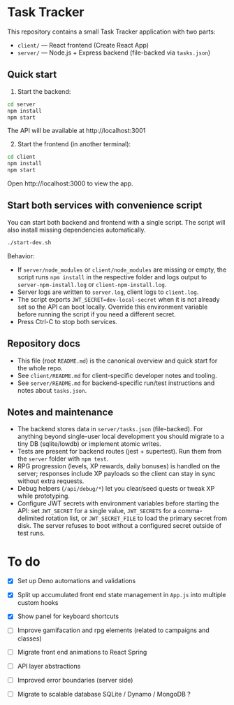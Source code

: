 # Task Tracker

This repository contains a small Task Tracker application with two parts:

- `client/` — React frontend (Create React App)
- `server/` — Node.js + Express backend (file-backed via `tasks.json`)

Quick start
-----------
1. Start the backend:

```bash
cd server
npm install
npm start
```

The API will be available at http://localhost:3001

2. Start the frontend (in another terminal):

```bash
cd client
npm install
npm start
```

Open http://localhost:3000 to view the app.

Start both services with convenience script
-----------------------------------------
You can start both backend and frontend with a single script. The script will also install missing dependencies automatically.

```bash
./start-dev.sh
```

Behavior:
- If `server/node_modules` or `client/node_modules` are missing or empty, the script runs `npm install` in the respective folder and logs output to `server-npm-install.log` or `client-npm-install.log`.
- Server logs are written to `server.log`, client logs to `client.log`.
- The script exports `JWT_SECRET=dev-local-secret` when it is not already set so the API can boot locally. Override this environment variable before running the script if you need a different secret.
- Press Ctrl-C to stop both services.

Repository docs
---------------
- This file (root `README.md`) is the canonical overview and quick start for the whole repo.
- See `client/README.md` for client-specific developer notes and tooling.
- See `server/README.md` for backend-specific run/test instructions and notes about `tasks.json`.

Notes and maintenance
---------------------
- The backend stores data in `server/tasks.json` (file-backed). For anything beyond single-user local development you should migrate to a tiny DB (sqlite/lowdb) or implement atomic writes.
- Tests are present for backend routes (jest + supertest). Run them from the `server` folder with `npm test`.
- RPG progression (levels, XP rewards, daily bonuses) is handled on the server; responses include XP payloads so the client can stay in sync without extra requests.
- Debug helpers (`/api/debug/*`) let you clear/seed quests or tweak XP while prototyping.
- Configure JWT secrets with environment variables before starting the API: set `JWT_SECRET` for a single value, `JWT_SECRETS` for a comma-delimited rotation list, or `JWT_SECRET_FILE` to load the primary secret from disk. The server refuses to boot without a configured secret outside of test runs.



# To do

- [x] Set up Deno automations and validations
- [x] Split up accumulated front end state management in `App.js` into multiple custom hooks 
- [x] Show panel for keyboard shortcuts
- [ ] Improve gamifacation and rpg elements (related to campaigns and classes)
- [ ] Migrate front end animations to React Spring
- [ ] API layer abstractions
- [ ] Improved error boundaries (server side)
- [ ] Migrate to scalable database SQLite / Dynamo / MongoDB ?



